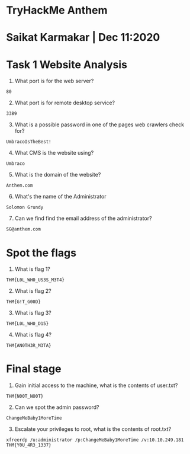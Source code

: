 # TryHackMe Anthem

# Saikat Karmakar | Dec 11:2020

# Task 1 Website Analysis 
1. What port is for the web server?
```
80
```
2. What port is for remote desktop service?
```
3389
```
3. What is a possible password in one of the pages web crawlers check for?
```
UmbracoIsTheBest!
```
4. What CMS is the website using?
```
Umbraco
```
5. What is the domain of the website?
```
Anthem.com
```
6. What's the name of the Administrator
```
Solomon Grundy
```
7. Can we find find the email address of the administrator?
```
SG@anthem.com
```

# Spot the flags 
1. What is flag 1?
```
THM{L0L_WH0_US3S_M3T4}
```
2. What is flag 2?
```
THM{G!T_G00D}
```
3. What is flag 3?
```
THM{L0L_WH0_D15}
```
4. What is flag 4?
```
THM{AN0TH3R_M3TA}
```

# Final stage 
1. Gain initial access to the machine, what is the contents of user.txt?
```
THM{N00T_NO0T}
```
2. Can we spot the admin password?
```
ChangeMeBaby1MoreTime
```
3. Escalate your privileges to root, what is the contents of root.txt?
```
xfreerdp /u:administrator /p:ChangeMeBaby1MoreTime /v:10.10.249.181
THM{Y0U_4R3_1337}
```